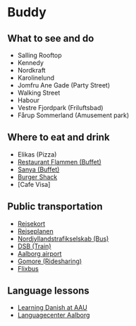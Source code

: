 # Buddy

## What to see and do
* Salling Rooftop
* Kennedy
* Nordkraft
* Karolinelund
* Jomfru Ane Gade (Party Street)
* Walking Street
* Habour
* Vestre Fjordpark (Friluftsbad)
* Fårup Sommerland (Amusement park)

## Where to eat and drink
* Elikas (Pizza)
* [Restaurant Flammen (Buffet)](https://www.restaurant-flammen.dk/en/) 
* [Sanya (Buffet)](https://restaurantsanya.dk/)
* [Burger Shack](https://burgershack.dk/)
* [Cafe Visa]

## Public transportation
* [Rejsekort](https://www.rejsekort.dk/?sc_lang=en)
* [Rejseplanen](https://www.rejseplanen.dk/webapp/index.html?language=en_EN)
* [Nordjyllandstrafikselskab (Bus)](https://www.nordjyllandstrafikselskab.dk/English/General-Info)
* [DSB (Train)](https://www.dsb.dk/en/)
* [Aalborg airport](https://www.aal.dk/passenger)
* [Gomore (Ridesharing)](https://gomore.dk/)
* [Flixbus](https://flixbus.com/)

## Language lessons
* [Learning Danish at AAU](https://www.isu.aau.dk/working-at-aalborg-university/Learning+Danish+at+AAU)
* [Languagecenter Aalborg](https://sprogcenter.aalborg.dk/english)

